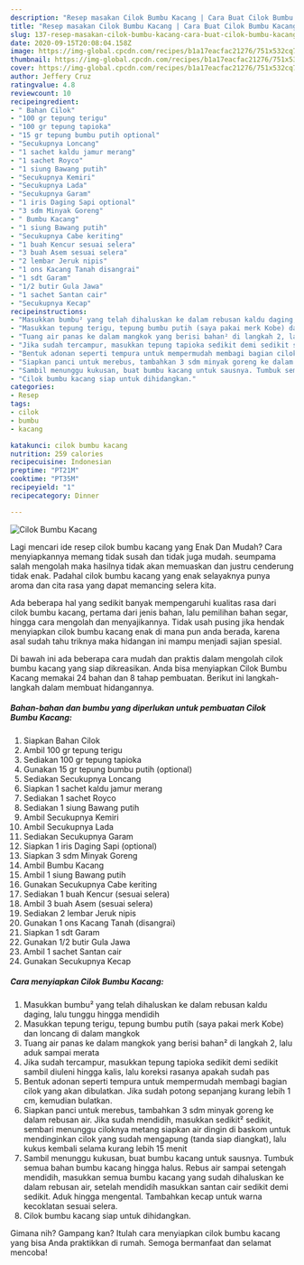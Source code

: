 ```yaml
---
description: "Resep masakan Cilok Bumbu Kacang | Cara Buat Cilok Bumbu Kacang Yang Enak Banget"
title: "Resep masakan Cilok Bumbu Kacang | Cara Buat Cilok Bumbu Kacang Yang Enak Banget"
slug: 137-resep-masakan-cilok-bumbu-kacang-cara-buat-cilok-bumbu-kacang-yang-enak-banget
date: 2020-09-15T20:08:04.158Z
image: https://img-global.cpcdn.com/recipes/b1a17eacfac21276/751x532cq70/cilok-bumbu-kacang-foto-resep-utama.jpg
thumbnail: https://img-global.cpcdn.com/recipes/b1a17eacfac21276/751x532cq70/cilok-bumbu-kacang-foto-resep-utama.jpg
cover: https://img-global.cpcdn.com/recipes/b1a17eacfac21276/751x532cq70/cilok-bumbu-kacang-foto-resep-utama.jpg
author: Jeffery Cruz
ratingvalue: 4.8
reviewcount: 10
recipeingredient:
- " Bahan Cilok"
- "100 gr tepung terigu"
- "100 gr tepung tapioka"
- "15 gr tepung bumbu putih optional"
- "Secukupnya Loncang"
- "1 sachet kaldu jamur merang"
- "1 sachet Royco"
- "1 siung Bawang putih"
- "Secukupnya Kemiri"
- "Secukupnya Lada"
- "Secukupnya Garam"
- "1 iris Daging Sapi optional"
- "3 sdm Minyak Goreng"
- " Bumbu Kacang"
- "1 siung Bawang putih"
- "Secukupnya Cabe keriting"
- "1 buah Kencur sesuai selera"
- "3 buah Asem sesuai selera"
- "2 lembar Jeruk nipis"
- "1 ons Kacang Tanah disangrai"
- "1 sdt Garam"
- "1/2 butir Gula Jawa"
- "1 sachet Santan cair"
- "Secukupnya Kecap"
recipeinstructions:
- "Masukkan bumbu² yang telah dihaluskan ke dalam rebusan kaldu daging, lalu tunggu hingga mendidih"
- "Masukkan tepung terigu, tepung bumbu putih (saya pakai merk Kobe) dan loncang di dalam mangkok"
- "Tuang air panas ke dalam mangkok yang berisi bahan² di langkah 2, lalu aduk sampai merata"
- "Jika sudah tercampur, masukkan tepung tapioka sedikit demi sedikit sambil diuleni hingga kalis, lalu koreksi rasanya apakah sudah pas"
- "Bentuk adonan seperti tempura untuk mempermudah membagi bagian cilok yang akan dibulatkan. Jika sudah potong sepanjang kurang lebih 1 cm, kemudian bulatkan."
- "Siapkan panci untuk merebus, tambahkan 3 sdm minyak goreng ke dalam rebusan air. Jika sudah mendidih, masukkan sedikit² sedikit, sembari menunggu ciloknya metang siapkan air dingin di baskom untuk mendinginkan cilok yang sudah mengapung (tanda siap diangkat), lalu kukus kembali selama kurang lebih 15 menit"
- "Sambil menunggu kukusan, buat bumbu kacang untuk sausnya. Tumbuk semua bahan bumbu kacang hingga halus. Rebus air sampai setengah mendidih, masukkan semua bumbu kacang yang sudah dihaluskan ke dalam rebusan air, setelah mendidih masukkan santan cair sedikit demi sedikit. Aduk hingga mengental. Tambahkan kecap untuk warna kecoklatan sesuai selera."
- "Cilok bumbu kacang siap untuk dihidangkan."
categories:
- Resep
tags:
- cilok
- bumbu
- kacang

katakunci: cilok bumbu kacang 
nutrition: 259 calories
recipecuisine: Indonesian
preptime: "PT21M"
cooktime: "PT35M"
recipeyield: "1"
recipecategory: Dinner

---
```



![Cilok Bumbu Kacang](https://img-global.cpcdn.com/recipes/b1a17eacfac21276/751x532cq70/cilok-bumbu-kacang-foto-resep-utama.jpg)

Lagi mencari ide resep cilok bumbu kacang yang Enak Dan Mudah? Cara menyiapkannya memang tidak susah dan tidak juga mudah. seumpama salah mengolah maka hasilnya tidak akan memuaskan dan justru cenderung tidak enak. Padahal cilok bumbu kacang yang enak selayaknya punya aroma dan cita rasa yang dapat memancing selera kita.

Ada beberapa hal yang sedikit banyak mempengaruhi kualitas rasa dari cilok bumbu kacang, pertama dari jenis bahan, lalu pemilihan bahan segar, hingga cara mengolah dan menyajikannya. Tidak usah pusing jika hendak menyiapkan cilok bumbu kacang enak di mana pun anda berada, karena asal sudah tahu triknya maka hidangan ini mampu menjadi sajian spesial.




Di bawah ini ada beberapa cara mudah dan praktis dalam mengolah cilok bumbu kacang yang siap dikreasikan. Anda bisa menyiapkan Cilok Bumbu Kacang memakai 24 bahan dan 8 tahap pembuatan. Berikut ini langkah-langkah dalam membuat hidangannya.

<!--inarticleads1-->

##### Bahan-bahan dan bumbu yang diperlukan untuk pembuatan Cilok Bumbu Kacang:

1. Siapkan  Bahan Cilok
1. Ambil 100 gr tepung terigu
1. Sediakan 100 gr tepung tapioka
1. Gunakan 15 gr tepung bumbu putih (optional)
1. Sediakan Secukupnya Loncang
1. Siapkan 1 sachet kaldu jamur merang
1. Sediakan 1 sachet Royco
1. Sediakan 1 siung Bawang putih
1. Ambil Secukupnya Kemiri
1. Ambil Secukupnya Lada
1. Sediakan Secukupnya Garam
1. Siapkan 1 iris Daging Sapi (optional)
1. Siapkan 3 sdm Minyak Goreng
1. Ambil  Bumbu Kacang
1. Ambil 1 siung Bawang putih
1. Gunakan Secukupnya Cabe keriting
1. Sediakan 1 buah Kencur (sesuai selera)
1. Ambil 3 buah Asem (sesuai selera)
1. Sediakan 2 lembar Jeruk nipis
1. Gunakan 1 ons Kacang Tanah (disangrai)
1. Siapkan 1 sdt Garam
1. Gunakan 1/2 butir Gula Jawa
1. Ambil 1 sachet Santan cair
1. Gunakan Secukupnya Kecap




<!--inarticleads2-->

##### Cara menyiapkan Cilok Bumbu Kacang:

1. Masukkan bumbu² yang telah dihaluskan ke dalam rebusan kaldu daging, lalu tunggu hingga mendidih
1. Masukkan tepung terigu, tepung bumbu putih (saya pakai merk Kobe) dan loncang di dalam mangkok
1. Tuang air panas ke dalam mangkok yang berisi bahan² di langkah 2, lalu aduk sampai merata
1. Jika sudah tercampur, masukkan tepung tapioka sedikit demi sedikit sambil diuleni hingga kalis, lalu koreksi rasanya apakah sudah pas
1. Bentuk adonan seperti tempura untuk mempermudah membagi bagian cilok yang akan dibulatkan. Jika sudah potong sepanjang kurang lebih 1 cm, kemudian bulatkan.
1. Siapkan panci untuk merebus, tambahkan 3 sdm minyak goreng ke dalam rebusan air. Jika sudah mendidih, masukkan sedikit² sedikit, sembari menunggu ciloknya metang siapkan air dingin di baskom untuk mendinginkan cilok yang sudah mengapung (tanda siap diangkat), lalu kukus kembali selama kurang lebih 15 menit
1. Sambil menunggu kukusan, buat bumbu kacang untuk sausnya. Tumbuk semua bahan bumbu kacang hingga halus. Rebus air sampai setengah mendidih, masukkan semua bumbu kacang yang sudah dihaluskan ke dalam rebusan air, setelah mendidih masukkan santan cair sedikit demi sedikit. Aduk hingga mengental. Tambahkan kecap untuk warna kecoklatan sesuai selera.
1. Cilok bumbu kacang siap untuk dihidangkan.




Gimana nih? Gampang kan? Itulah cara menyiapkan cilok bumbu kacang yang bisa Anda praktikkan di rumah. Semoga bermanfaat dan selamat mencoba!
